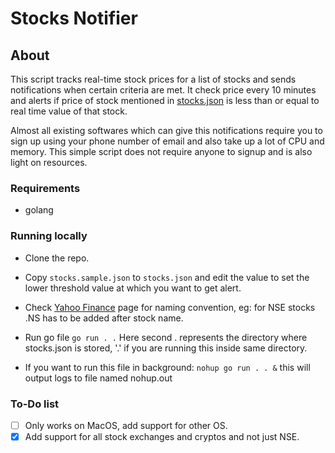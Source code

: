 # Stocks Notifier

## About

This script tracks real-time stock prices for a list of stocks and sends notifications when certain criteria are met. It check price every 10 minutes and alerts if price of stock mentioned in [stocks.json](https://github.com/Vedant-Mhatre/stocks-notifier/blob/main/stocks.json) is less than or equal to real time value of that stock.

Almost all existing softwares which can give this notifications require you to sign up using your phone number of email and also take up a lot of CPU and memory. This simple script does not require anyone to signup and is also light on resources.

### Requirements

* golang

### Running locally

* Clone the repo.

* Copy `stocks.sample.json` to `stocks.json` and edit the value to set the lower threshold value at which you want to get alert.

* Check [Yahoo Finance](https://finance.yahoo.com/lookup) page for naming convention, eg: for NSE stocks .NS has to be added after stock name.

* Run go file ` go run . . `
Here second . represents the directory where stocks.json is stored, '.' if you are running this inside same directory.

* If you want to run this file in background:
``` nohup go run . . & ``` this will output logs to file named nohup.out

### To-Do list

- [ ] Only works on MacOS, add support for other OS.
- [x] Add support for all stock exchanges and cryptos and not just NSE.
